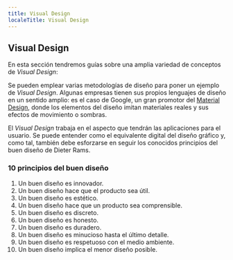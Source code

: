 ```yaml
---
title: Visual Design
localeTitle: Visual Design
---
```

## Visual Design

En esta sección tendremos guías sobre una amplia variedad de conceptos de *Visual Design*:

Se pueden emplear varias metodologías de diseño para poner un ejemplo de *Visual Design*. Algunas empresas tienen sus propios lenguajes de diseño en un sentido amplio: es el caso de Google, un gran promotor del [Material Design](https://material.io/), donde los elementos del diseño imitan materiales reales y sus efectos de movimiento o sombras.

El *Visual Design* trabaja en el aspecto que tendrán las aplicaciones para el usuario. Se puede entender como el equivalente digital del diseño gráfico y, como tal, también debe esforzarse en seguir los conocidos principios del buen diseño de Dieter Rams.

### 10 principios del buen diseño

1.  Un buen diseño es innovador.
2.  Un buen diseño hace que el producto sea útil.
3.  Un buen diseño es estético.
4.  Un buen diseño hace que un producto sea comprensible.
5.  Un buen diseño es discreto.
6.  Un buen diseño es honesto.
7.  Un buen diseño es duradero.
8.  Un buen diseño es minucioso hasta el último detalle.
9.  Un buen diseño es respetuoso con el medio ambiente.
10. Un buen diseño implica el menor diseño posible.
